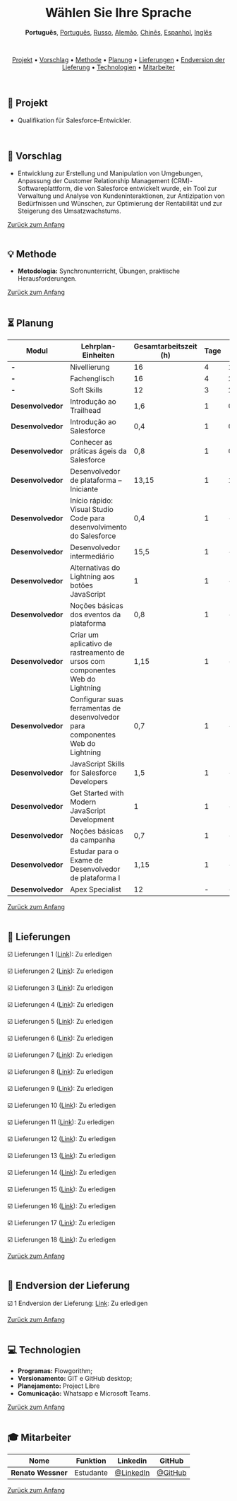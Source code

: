 <br>

<h1 align="center">
    <a id="wahlen-sie-ihre-sprache">Wählen Sie Ihre Sprache</a>
</h1>
<p align="center">
    <strong>Português</strong>, 
    <a href="https://github.com/renato-wessmer/FAT/blob/main/salesforce_developer/README.md">Português</a>, 
    <a href="https://github.com/renato-wessmer/FAT/blob/main/salesforce_developer/README_Russian.md">Russo</a>, 
    <a href="https://github.com/renato-wessmer/FAT/blob/main/salesforce_developer/README_German.md">Alemão</a>, 
    <a href="https://github.com/renato-wessmer/FAT/blob/main/salesforce_developer/README_Chinese.md">Chinês</a>, 
    <a href="https://github.com/renato-wessmer/FAT/blob/main/salesforce_developer/README_Spanish.md">Espanhol</a>, 
    <a href="https://github.com/renato-wessmer/FAT/blob/main/salesforce_developer/README_English.md">Inglês</a>
</p>

<br>

<p align="center">
  <a href ="#rocket-projekt">Projekt</a>  •
  <a href ="#dart-vorschlag">Vorschlag</a>  •
  <a href ="#bulb-methode">Methode</a>  •
  <a href ="#hourglass-planung">Planung</a>  •
  <a href ="#calendar-lieferungen">Lieferungen</a>  •
  <a href ="#camera_flash-endversion-der-lieferung">Endversion der Lieferung</a>  •
  <a href ="#computer-technologien">Technologien</a>  •
  <a href ="#mortar_board-mitarbeiter">Mitarbeiter</a>
</p>

<br>

## :rocket: Projekt

* Qualifikation für Salesforce-Entwickler.
<br>

## :dart: Vorschlag

* Entwicklung zur Erstellung und Manipulation von Umgebungen, Anpassung der Customer Relationship Management (CRM)-Softwareplattform, die von Salesforce entwickelt wurde, ein Tool zur Verwaltung und Analyse von Kundeninteraktionen, zur Antizipation von Bedürfnissen und Wünschen, zur Optimierung der Rentabilität und zur Steigerung des Umsatzwachstums.

<a href="#wahlen-sie-ihre-sprache">Zurück zum Anfang</a>  
<br> 


## :bulb: Methode

* **Metodologia:** Synchronunterricht, Übungen, praktische Herausforderungen.

<a href="#wahlen-sie-ihre-sprache">Zurück zum Anfang</a>  
<br>

## :hourglass_flowing_sand: Planung
      
|Modul|Lehrplan-Einheiten|Gesamtarbeitszeit (h)|Tage|Anfang|Ende|
|--------|--------|--------|--------|--------|--------|
|**-**|Nivellierung|16|4|13/07/2024|03/08/2024|
|**-**|Fachenglisch|16|4|20/07/2024|19/10/2024|
|**-**|Soft Skills|12|3|27/07/2024|26/10/2024|
|**Desenvolvedor**|Introdução ao Trailhead|1,6|1|03/08/2024|03/08/2024|
|**Desenvolvedor**|Introdução ao Salesforce|0,4|1|03/08/2024|03/08/2024|
|**Desenvolvedor**|Conhecer as práticas ágeis da Salesforce|0,8|1|03/08/2024|03/08/2024|
|**Desenvolvedor**|Desenvolvedor de plataforma – Iniciante|13,15|1|10/08/2024|10/08/2024|
|**Desenvolvedor**|Início rápido: Visual Studio Code para desenvolvimento do Salesforce|0,4|1|--/--/2024|--/--/2024|
|**Desenvolvedor**|Desenvolvedor intermediário|15,5|1|--/--/2024|--/--/2024|
|**Desenvolvedor**|Alternativas do Lightning aos botões JavaScript|1|1|--/--/2024|--/--/2024|
|**Desenvolvedor**|Noções básicas dos eventos da plataforma|0,8|1|--/--/2024|--/--/2024|
|**Desenvolvedor**|Criar um aplicativo de rastreamento de ursos com componentes Web do Lightning|1,15|1|--/--/2024|--/--/2024|
|**Desenvolvedor**|Configurar suas ferramentas de desenvolvedor para componentes Web do Lightning|0,7|1|--/--/2024|--/--/2024|
|**Desenvolvedor**|JavaScript Skills for Salesforce Developers|1,5|1|--/--/2024|--/--/2024|
|**Desenvolvedor**|Get Started with Modern JavaScript Development|1|1|--/--/2024|--/--/2024|
|**Desenvolvedor**|Noções básicas da campanha|0,7|1|--/--/2024|--/--/2024|
|**Desenvolvedor**|Estudar para o Exame de Desenvolvedor de plataforma I|1,15|1|--/--/2024|--/--/2024|
|**Desenvolvedor**|Apex Specialist|12|-|--/--/2024|--/--/2024|

<a href="#wahlen-sie-ihre-sprache">Zurück zum Anfang</a>  
<br>

## :calendar: Lieferungen 

☑️ Lieferungen 1 ([Link](https://github.com/renato-wessmer/FAT/tree/main/salesforce_developer/bases/knowledge_leveling)): Zu erledigen <!-- Abgeschlossen : heavy_check_mark-->

☑️ Lieferungen 2 ([Link](https://github.com/renato-wessmer/FAT/tree/main/salesforce_developer/bases/instrumental_english)): Zu erledigen <!-- Abgeschlossen : heavy_check_mark-->

☑️ Lieferungen 3 ([Link](https://github.com/renato-wessmer/FAT/tree/main/salesforce_developer/bases/soft_skills)): Zu erledigen <!-- Abgeschlossen : heavy_check_mark-->

☑️ Lieferungen 4 ([Link](https://github.com/renato-wessmer/FAT/tree/main/salesforce_developer/salesforce_developer_trails/get_started_with_trailhead)): Zu erledigen <!-- Abgeschlossen : heavy_check_mark-->

☑️ Lieferungen 5 ([Link](https://github.com/renato-wessmer/FAT/tree/main/salesforce_developer/salesforce_developer_trails/get_to_know_salesforce)): Zu erledigen <!-- Abgeschlossen : heavy_check_mark-->

☑️ Lieferungen 6 ([Link](https://github.com/renato-wessmer/FAT/tree/main/salesforce_developer/salesforce_developer_trails/learn_salesforce_agile_practices)): Zu erledigen <!-- Abgeschlossen : heavy_check_mark-->

☑️ Lieferungen 7 ([Link](https://github.com/renato-wessmer/FAT/tree/main/salesforce_developer/salesforce_developer_trails/platform_developer_-_beginner)): Zu erledigen <!-- Abgeschlossen : heavy_check_mark-->

☑️ Lieferungen 8 ([Link](https://github.com/renato-wessmer/FAT/tree/main/salesforce_developer/salesforce_developer_trails/quickstart_visual_studio_code_for_salesforce_development)): Zu erledigen <!-- Abgeschlossen : heavy_check_mark-->

☑️ Lieferungen 9 ([Link](https://github.com/renato-wessmer/FAT/tree/main/salesforce_developer/salesforce_developer_trails/developer_intermediate)): Zu erledigen <!-- Abgeschlossen : heavy_check_mark-->

☑️ Lieferungen 10 ([Link](https://github.com/renato-wessmer/FAT/tree/main/salesforce_developer/salesforce_developer_trails/lightning_alternatives_to_javascript_buttons)): Zu erledigen <!-- Abgeschlossen : heavy_check_mark-->

☑️ Lieferungen 11 ([Link](https://github.com/renato-wessmer/FAT/tree/main/salesforce_developer/salesforce_developer_trails/platform_events_basics)): Zu erledigen <!-- Abgeschlossen : heavy_check_mark-->

☑️ Lieferungen 12 ([Link](https://github.com/renato-wessmer/FAT/tree/main/salesforce_developer/salesforce_developer_trails/build_a_bear_tracking_app_with_lightning_web_components)): Zu erledigen <!-- Abgeschlossen : heavy_check_mark-->

☑️ Lieferungen 13 ([Link](https://github.com/renato-wessmer/FAT/tree/main/salesforce_developer/salesforce_developer_trails/set_up_your_lightning_web_components_developer_tools)): Zu erledigen <!-- Abgeschlossen : heavy_check_mark-->

☑️ Lieferungen 14 ([Link](https://github.com/renato-wessmer/FAT/tree/main/salesforce_developer/salesforce_developer_trails/javascript_skills_for_salesforce_developers)): Zu erledigen <!-- Abgeschlossen : heavy_check_mark-->

☑️ Lieferungen 15 ([Link](https://github.com/renato-wessmer/FAT/tree/main/salesforce_developer/salesforce_developer_trails/get_started_with_modern_javascript_development)): Zu erledigen <!-- Abgeschlossen : heavy_check_mark-->

☑️ Lieferungen 16 ([Link](https://github.com/renato-wessmer/FAT/tree/main/salesforce_developer/salesforce_developer_trails/campaign_basics)): Zu erledigen <!-- Abgeschlossen : heavy_check_mark-->

☑️ Lieferungen 17 ([Link](https://github.com/renato-wessmer/FAT/tree/main/salesforce_developer/salesforce_developer_trails/study_for_the_platform_developer_i_exam)): Zu erledigen <!-- Abgeschlossen : heavy_check_mark-->

☑️ Lieferungen 18 ([Link](https://github.com/renato-wessmer/FAT/tree/main/salesforce_developer/salesforce_developer_trails/apex_specialist)): Zu erledigen <!-- Abgeschlossen : heavy_check_mark-->

<a href="#wahlen-sie-ihre-sprache">Zurück zum Anfang</a>  
<br>

## :camera_flash: Endversion der Lieferung

☑️ 1 Endversion der Lieferung: [Link](https://): Zu erledigen <!-- Abgeschlossen : heavy_check_mark-->

<a href="#wahlen-sie-ihre-sprache">Zurück zum Anfang</a>  
<br>

## :computer: Technologien

* **Programas:** Flowgorithm;
* **Versionamento:** GIT e GitHub desktop;           
* **Planejamento:** Project Libre
* **Comunicação:** Whatsapp e Microsoft Teams.

<a href="#wahlen-sie-ihre-sprache">Zurück zum Anfang</a>  
<br>    
      
## :mortar_board: Mitarbeiter

|Nome|Funktion|Linkedin|GitHub|
| -------- |-------- |-------- |-------- |
|**Renato Wessner**|Estudante| [@LinkedIn](https://www.linkedin.com/in/renato-wessmer-dev-gpti/)|[@GitHub](https://github.com/renato-wessmer)|

<a href="#wahlen-sie-ihre-sprache">Zurück zum Anfang</a>  
<br>

 